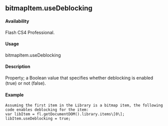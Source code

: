 ## bitmapItem.useDeblocking

#### Availability

Flash CS4 Professional.

#### Usage

bitmapItem.useDeblocking

#### Description

Property; a Boolean value that specifies whether deblocking is enabled (true) or not (false).

#### Example

```
Assuming the first item in the Library is a bitmap item, the following code enables deblocking for the item:
var libItem = fl.getDocumentDOM().library.items\[0\]; libItem.useDeblocking = true;

```